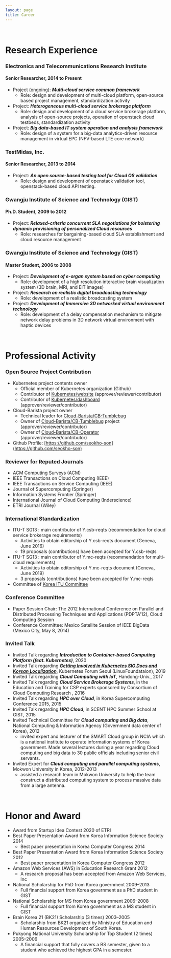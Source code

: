 ```yaml
---
layout: page
title: Career
---
```


<br/>


# Research Experience

### Electronics and Telecommunications Research Institute
#### Senior Researcher, 2014 to Present

* Project (ongoing): _**Multi-cloud service common framework**_
  * Role: design and development of multi-cloud platform, open-source based project management, standardization activity
* Project: _**Heterogeneous multi-cloud service brokerage platform**_
  * Role: design and development of a cloud service brokerage platform, analysis of open-source projects, operation of openstack cloud testbeds, standardization activity
* Project: _**Big data-based IT system operation and analysis framework**_
  * Role: design of a system for a big-data analytics-driven resource management in virtual EPC (NFV-based LTE core network)

### TestMidas, Inc.
#### Senior Researcher,	2013 to 2014

* Project: _**An open source-based testing tool for Cloud OS validation**_
  * Role: design and development of openstack validation tool, openstack-based cloud API testing.

### Gwangju Institute of Science and Technology (GIST)
#### Ph.D. Student, 2009 to 2012

* Project: _**Relaxed-criteria concurrent SLA negotiations for bolstering dynamic provisioning of personalized Cloud resources**_
  * Role: researches for bargaining-based cloud SLA establishment and cloud resource management

### Gwangju Institute of Science and Technology (GIST)
#### Master Student, 2006 to 2008

* Project: _**Development of e-organ system based on cyber computing**_
  * Role: development of a high resolution interactive brain visualization system (3D brain, MRI, and EIT images)
* Project: _**Research on realistic digital broadcasting technology**_
  * Role: development of a realistic broadcasting system
* Project: _**Development of Immersive 3D networked virtual environment technology**_
  * Role: development of a delay compensation mechanism to mitigate network delay problems in 3D network virtual environment with haptic devices

<br/>

# Professional Activity

### Open Source Project Contribution

* Kubernetes project contents owner
  * Official member of Kubernetes organization (Github)
  * Contributor of [Kubernetes/website](https://github.com/kubernetes/website) (approver/reviewer/contributor)
  * Contributor of [Kubernetes/dashboard](https://github.com/kubernetes/dashboard) (approver/reviewer/contributor)
* Cloud-Barista project owner
  * Technical leader for [Cloud-Barista/CB-Tumblebug](https://github.com/cloud-barista/cb-tumblebug)
  * Owner of [Cloud-Barista/CB-Tumblebug](https://github.com/cloud-barista/cb-tumblebug) project (approver/reviewer/contributor)
  * Owner of [Cloud-Barista/CB-Operator](https://github.com/cloud-barista/cb-operator) (approver/reviewer/contributor)
* Github Profile: [https://github.com/seokho-son](https://github.com/seokho-son)

### Reviewer for Reputed Journals

* ACM Computing Surveys (ACM)
* IEEE Transactions on Cloud Computing (IEEE)
* IEEE Transactions on Service Computing (IEEE)
* Journal of Supercomputing (Springer)
* Information Systems Frontier (Springer)
* International Journal of Cloud Computing (Inderscience)
* ETRI Journal (Wiley)

### International Standardization

* ITU-T SG13 : main contributor of Y.csb-reqts (recommendation for cloud service brokerage requirements)
  * Activities to obtain editorship of Y.csb-reqts document (Geneva, June 2016)
  * 19 proposals (contributions) have been accepted for Y.csb-reqts
* ITU-T SG13 : main contributor of Y.mc-reqts (recommendation for multi-cloud requirements)
  * Activities to obtain editorship of Y.mc-reqts document (Geneva, June 2019)
  * 3 proposals (contributions) have been accepted for Y.mc-reqts
* Committee of [Korea ITU Committee](https://www.koreaitu.or.kr/)

### Conference Committee

* Paper Session Chair: The 2012 International Conference on Parallel and Distributed Processing Techniques and Applications (PDPTA'12), Cloud Computing Session
* Conference Committee: Mexico Satellite Session of IEEE BigData (Mexico City, May 8, 2014)

### Invited Talk

* Invited Talk regarding **_Introduction to Container-based Computing Platform (feat. Kubernetes)_**, 2020
* Invited Talk regarding [**_Getting Involved in Kubernetes SIG Docs and Korean Localization_**](https://k8sforumseoul19eng.sched.com/event/WIRH/getting-involved-in-kubernetes-sig-docs-and-korean-localization-seokho-son-electronics-and-telecommunications-research-institute-etri-ian-choi-microsoft), Kubernetes Forum Seoul (LinuxFoundataion), 2019
* Invited Talk regarding **_Cloud Computing with IoT_**, Handong-Univ., 2017
* Invited Talk regarding **_Cloud Service Brokerage Systems_**, in the Education and Training for CSP experts sponsored by Consortium of Cloud Computing Research , 2016
* Invited Talk regarding **_HPC over Cloud_**, in Korea Supercomputing Conference 2015, 2015
* Invited Talk regarding **_HPC Cloud_**, in SCENT HPC Summer School at GIST, 2015
* Invited Technical Committee for **_Cloud computing and Big data_**, National Computing & Information Agency (Government data center of Korea), 2012
  * invited expert and lecturer of the SMART Cloud group in NCIA which is a national institute to operate information systems of Korea government. Made several lectures during a year regarding Cloud computing and big data to 30 public officials including senior civil servants.
* Invited Expert for **_Cloud computing and parallel computing systems_**, Mokwon University in Korea, 2012-2013
  * assisted a research team in Mokwon University to help the team construct a distributed computing system to process massive data from a large antenna.


<br/>

# Honor and Award

* Award from Startup Idea Contest 2020 of ETRI
* Best Paper Presentation Award from Korea Information Science Society	2014
  * Best paper presentation in Korea Computer Congress 2014
* Best Paper Presentation Award from Korea Information Science Society	2012
  * Best paper presentation in Korea Computer Congress 2012
* Amazon Web Services (AWS) in Education Research Grant	2012
  * A research proposal has been accepted from Amazon Web Services, Inc
* National Scholarship for PhD from Korea government	2009–2013
  * Full financial support from Korea government as a PhD student in GIST  
* National Scholarship for MS from Korea government	2006–2008
  * Full financial support from Korea government as a MS student in GIST  
* Brain Korea 21 (BK21) Scholarship (3 times)	2003–2005
  * Scholarship from BK21 organized by Ministry of Education and Human Resources Development of South Korea.
* Pukyong National University Scholarship for Top Student (2 times)	2005–2006
  * A financial support that fully covers a BS semester, given to a student who achieved the highest GPA in a semester.
